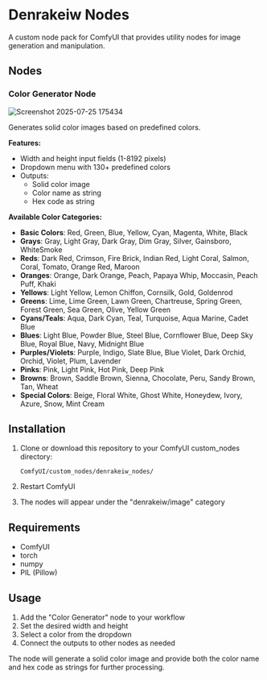 # Denrakeiw Nodes

A custom node pack for ComfyUI that provides utility nodes for image generation and manipulation.

## Nodes

### Color Generator Node

![Screenshot 2025-07-25 175434](https://github.com/user-attachments/assets/ef53eb14-8e10-40df-9909-65825a425017)


Generates solid color images based on predefined colors.

**Features:**
- Width and height input fields (1-8192 pixels)
- Dropdown menu with 130+ predefined colors
- Outputs:
  - Solid color image
  - Color name as string
  - Hex code as string

**Available Color Categories:**
- **Basic Colors**: Red, Green, Blue, Yellow, Cyan, Magenta, White, Black
- **Grays**: Gray, Light Gray, Dark Gray, Dim Gray, Silver, Gainsboro, WhiteSmoke
- **Reds**: Dark Red, Crimson, Fire Brick, Indian Red, Light Coral, Salmon, Coral, Tomato, Orange Red, Maroon
- **Oranges**: Orange, Dark Orange, Peach, Papaya Whip, Moccasin, Peach Puff, Khaki
- **Yellows**: Light Yellow, Lemon Chiffon, Cornsilk, Gold, Goldenrod
- **Greens**: Lime, Lime Green, Lawn Green, Chartreuse, Spring Green, Forest Green, Sea Green, Olive, Yellow Green
- **Cyans/Teals**: Aqua, Dark Cyan, Teal, Turquoise, Aqua Marine, Cadet Blue
- **Blues**: Light Blue, Powder Blue, Steel Blue, Cornflower Blue, Deep Sky Blue, Royal Blue, Navy, Midnight Blue
- **Purples/Violets**: Purple, Indigo, Slate Blue, Blue Violet, Dark Orchid, Orchid, Violet, Plum, Lavender
- **Pinks**: Pink, Light Pink, Hot Pink, Deep Pink
- **Browns**: Brown, Saddle Brown, Sienna, Chocolate, Peru, Sandy Brown, Tan, Wheat
- **Special Colors**: Beige, Floral White, Ghost White, Honeydew, Ivory, Azure, Snow, Mint Cream

## Installation

1. Clone or download this repository to your ComfyUI custom_nodes directory:
   ```
   ComfyUI/custom_nodes/denrakeiw_nodes/
   ```

2. Restart ComfyUI

3. The nodes will appear under the "denrakeiw/image" category

## Requirements

- ComfyUI
- torch
- numpy
- PIL (Pillow)

## Usage

1. Add the "Color Generator" node to your workflow
2. Set the desired width and height
3. Select a color from the dropdown
4. Connect the outputs to other nodes as needed

The node will generate a solid color image and provide both the color name and hex code as strings for further processing.


